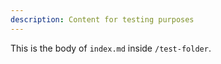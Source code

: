 ```yaml
---
description: Content for testing purposes
---
```


This is the body of `index.md` inside `/test-folder`.
